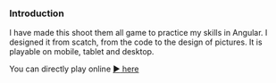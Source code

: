 ### Introduction

I have made this shoot them all game to practice my skills in Angular. I designed it from scatch, from the code to the design of pictures. It is playable on mobile, tablet and desktop. 

You can directly play online [:arrow_forward: here](https://invader-2437c.web.app/game)
